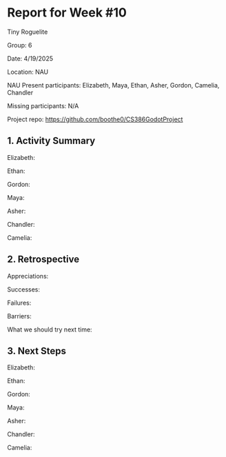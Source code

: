 # Report for Week #10

Tiny Roguelite

Group: 6

Date: 4/19/2025

Location: NAU

NAU Present participants: Elizabeth, Maya, Ethan, Asher, Gordon, Camelia, Chandler 

Missing participants: N/A

Project repo: https://github.com/boothe0/CS386GodotProject

## 1. Activity Summary
Elizabeth:

Ethan:

Gordon:

Maya:

Asher:

Chandler:

Camelia:

## 2. Retrospective

Appreciations:

Successes:

Failures:

Barriers:

What we should try next time:

## 3. Next Steps
Elizabeth:

Ethan:

Gordon:

Maya:

Asher:

Chandler:

Camelia:
